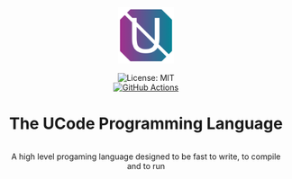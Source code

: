 

<div align="center" style="display:grid;place-items:center;">
<p>
    <a target="_blank"><img width="100" src="Logo.png" alt="Logo"></a>
</p>
<img src="https://img.shields.io/badge/License-MIT-blue.svg" alt="License: MIT">
<a href="[https:https://github.com/LostbBlizzard/UCodeLang/actions](https://github.com/LostbBlizzard/UCodeLang/actions)">
<a href="https://github.com/LostbBlizzard/UCodeLang/actions"><img src="https://github.com/LostbBlizzard/UCodeLang/workflows/CI/badge.svg" alt="GitHub Actions"></a>
    
<h1>The UCode Programming Language</h1>

A high level progaming language designed to be fast to write, to compile and to run
